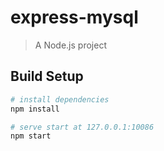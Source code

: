 # express-mysql

> A Node.js project

## Build Setup

``` bash
# install dependencies
npm install

# serve start at 127.0.0.1:10086
npm start
